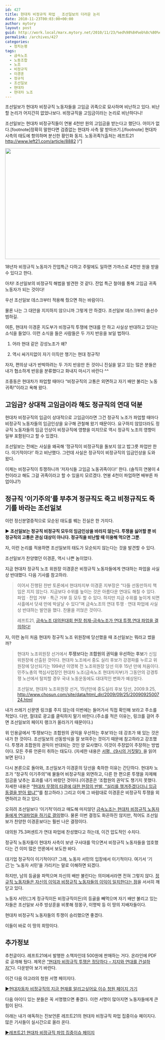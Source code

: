 ```yaml
---
id: 427
title: 현대차 비정규직 파업 _ 조선일보의 더러운 논리
date: 2010-11-23T00:03:00+00:00
author: mytory
layout: post
guid: http://work.local/marx.mytory.net/2010/11/23/%ed%98%84%eb%8c%80%ec%b0%a8-%eb%b9%84%ec%a0%95%ea%b7%9c%ec%a7%81-%ed%8c%8c%ec%97%85-%ec%a1%b0%ec%84%a0%ec%9d%bc%eb%b3%b4%ec%9d%98-%eb%8d%94%eb%9f%ac%ec%9a%b4-%eb%85%bc%eb%a6%ac/
permalink: /archives/427
categories:
  - 정치논평
tags:
  - 금속노조
  - 노동조합
  - 노조
  - 비정규직
  - 이경훈
  - 정규직
  - 조선일보
  - 현대차
  - 현대차 노조
---
```

조선일보가 현대차 비정규직 노동자들을 고임금 귀족으로 묘사하며 비난하고 있다. 비난할 논리가 어지간히 없었나보다. 비정규직을 고임금이라는 논리로 비난하다니!

조선일보는 현대차 비정규직들이 연봉 4천만 원의 고임금을 받는다고 했단다. 어이가 없다.[footnote]정확히 말한다면 검증없는 현대차 사측 말 받아쓰기.[/footnote] 현대차 사측의 태도에 항의하며 분신한 황인화 동지. 노동귀족?(출처는 레프트21 http://www.left21.com/article/8882 )&#8221;]


<img src="http://work.local/marx.mytory.net/wp-content/uploads/1/cfile2.uf.177D521C4CEABBCE0723E8.jpg" width="540" height="360" alt="" filename="cfile2.uf.177D521C4CEABBCE0723E8.jpg" filemime="" /> 

18년차 비정규직 노동자가 잔업특근 다하고 주말에도 일하면 가까스로 4천만 원을 받을 수 있다고 한다.

아차! 조선일보의 비정규직 해법을 발견한 것 같다. 잔업 특근 철야를 통해 고임금 귀족노동자가 되는 것이다!

우선 조선일보 데스크부터 적용해 줬으면 하는 바람이다.

물론 나는 그 대안을 지지하지 않으니까 그렇게 안 하겠다. 조선일보 데스크부터 솔선수범하길.

여튼, 현대차 이경훈 지도부가 비정규직 투쟁에 연대를 안 하고 사실상 반대하고 있다는 소식을 들었다. 이런 소식을 들은 사람들은 두 가지 반응을 보일 법하다.

1. 어라 현대 같은 강성노조가 왜?

2. 역시 싸가지없이 자기 이득만 챙기는 현대 정규직!

자자, 편의상 내가 반박하려는 두 가지 반응만 든 것이니 진실을 알고 있는 많은 분들은 내가 협소하게 반응을 분류했다고 화내지 마시기 바란다 ^^

조중동은 현대차가 파업할 때마다 &#8220;비정규직의 고통은 외면하고 자기 배만 불리는 노동귀족!&#8221;이라고 욕해 왔다.

## 고임금? 상대적 고임금이라 해도 정규직의 연대 덕분

현대차 비정규직의 임금이 상대적으로 고임금이라면 그건 정규직 노조가 파업할 때마다 비정규직 노동자들의 임금인상을 요구해 관철해 왔기 때문이다. 요구하지 않았더라도 정규직 노동자들의 임금 인상이 비정규직에 영향을 미치므로 역시 정규직 노조의 영향이 일부 포함된다고 할 수 있겠다.

조선일보는 전에는 사실을 왜곡해 &#8216;정규직이 비정규직을 돌보지 않고 밥그릇 파업만 한다. 이기적이다!&#8217; 하고 비난했다. 그런데 사실은 정규직이 비정규직의 임금인상을 도와 왔다.

이제는 비정규직이 투쟁하니까 &#8216;저자식들 고임금 노동귀족이다!&#8217; 한다. (솔직히 연봉이 4천이라고 해도 그걸 귀족이라고 할 수 있을지 모르겠다. 연봉 4천이 파업하면 배부른 파업이냐?)

## 정규직 ’이기주의’를 부추겨 정규직도 죽고 비정규직도 죽기를 바라는 조선일보

이런 정신분열증적으로 모순된 태도를 꿰는 진실은 한 가지다.

**▶ 조선일보는 정규직 비정규직 모두의 임금인상을 바라지 않는다. 투쟁을 싫어할 뿐 비정규직의 고통은 관심 대상이 아니다. 정규직을 비난할 때 이용해 먹으면 그뿐**.

자, 이런 논리를 적용하면 조선일보의 태도가 모순되지 않는다는 것을 발견할 수 있다.

조선일보가 찬양했던 이경훈, 역시 나쁜 놈이었다.

지금 현대차 정규직 노조 위원장 이경훈은 비정규직 노동자들에게 연대하는 파업을 사실상 반대했다. 다음 기사를 참고하라.

> 이어서 진행된 찬반 토론에서 현대차지부 이경훈 지부장은 “다들 선동만하지 책임은 지지 않는다. 지금보다 수위를 높이는 것은 아름다운 연대도 해칠 수 있다. 파업ㆍ잔업 거부ㆍ특근 거부 등 모두 할 수 있다. 하지만 지금 수위를 높이게 되면 사흘에서 닷새 만에 박살날 수 있다”며 금속노조의 연대 투쟁ㆍ연대 파업에 사실상 반대하는 발언을 했다. 찬물을 끼얹은 것이다.
> 
> 레프트21, <a title="[http://left21.com/article/8887]로 이동합니다." href="http://left21.com/article/8887" target="_blank">금속노조 대의원대회 현장 취재-금속노조가 연대 투쟁․연대 파업을 결의하다!</a>

자, 이런 놈이 처음 현대차 정규직 노조 위원장에 당선했을 때 조선일보는 뭐라고 썼을까?

> 현대차 노조위원장 선거에서 **투쟁보다는 조합원의 권익을 우선하는 후보**가 신임 위원장에 선출된 것이다. 현대차 노조에서 중도 실리 후보가 강경파를 누르고 위원장에 당선되기는 1994년 이영복 전 노조위원장 당선 이후 15년 만에 처음이다. 민주노총의 핵심사업장인 현대차 노조(금속노조 현대차지부)가 그동안의 강경투쟁 노선에서 탈피할 경우 국내 노동운동에도 대대적인 변화가 예상된다.
> 
> 조선일보, 현대차 노조위원장 선거, 15년만에 중도실리 후보 당선, 2009.9.25, http://www.chosun.com/site/data/html_dir/2009/09/25/2009092500724.html

내가 쓰레기 신문엔 링크를 주지 않는데 이번에는 들어가서 직접 확인해 보라고 주소를 적었다. 다만, 절대로 광고를 클릭하지 말기 바란다.(주소를 적은 이유는, 링크를 걸어 주면 조선일보의 페이지 랭크가 올라가기 때문이다.)

위 인용글에서 &#8216;투쟁보다는 조합원의 권익을 우선하는 후보&#8217;라는 데 강조가 돼 있는 것은 내가 한 것이다. 조선일보의 선동방식을 잘 보여주는 것이기 때문에 참고하라고 강조했다. 투쟁과 조합원의 권익이 반대되는 것인 양 묘사했다. 이것이 주장없이 주장하는 방법이다. 모든 주류 언론이 취하는 태도다. (자세한 내용은 <a title="[http://www.left21.com/article/8852]로 이동합니다." href="http://www.left21.com/article/8852" target="_blank">서평,《9시의 거짓말》</a>을 읽어 보면 된다.)

다시 본론으로 돌아와, 조선일보가 이경훈의 당선을 축하한 이유는 간단하다. 현대차 노조가 &#8220;정규직 이기주의&#8221;에 물들어 비정규직을 외면하고, 다른 한 편으론 투쟁을 자제해 임금을 낮추는 효과를 내기 바랐던 것이다.(이경훈은 &#8216;조합원의 권익&#8217;도 챙기지 못했다. 자세한 내용은 &#8220;<a title="[http://www.left21.com/article/7400]로 이동합니다." href="http://www.left21.com/article/7400" target="_blank">현대차 무쟁의 타결에 대한 현장의 반발,&nbsp;</a><a title="[http://www.left21.com/article/7400]로 이동합니다." href="http://www.left21.com/article/7400" target="_blank">“실리를 챙겨주겠다더니 임금 동결을 받아 왔냐”</a>&#8220;를 참고하라.) 그리고 이제 그 바람대로 이경훈은 비정규직 투쟁을 외면하려고 하고 있다.

오히려 조선일보다 &#8216;이기적&#8217;이라고 매도해 마지않던 <a title="[http://www.left21.com/article/8887]로 이동합니다." href="http://www.left21.com/article/8887" target="_blank">금속노조는 현대차 비정규직 노동자들에게 연대파업을 하기로 결의</a>했다. 물론 이번 결정도 화끈하진 않지만, 적어도 조선일보가 찬양한 이경훈보다는 훨씬 나은 결정이다.

대의원 75.3퍼센트가 연대 파업에 찬성했다고 하는데, 이건 압도적인 수치다.

정규직 노동자들이 현대차 사측이 보낸 구사대를 막으면서 비정규직 노동자들을 엄호했다는 건 이미 많은 언론에서 보도한 바다.

대기업 정규직이 이기적이다? 그래, 노동자 서민의 입장에서 이기적이다. 여기서 &#8216;기己&#8217;는 &#8216;노동자 서민&#8217;을 가리키는 말로 이해하면 되겠다.

하지만, 남의 등골을 파먹으며 자신의 배만 불린다는 의미에서라면 전혀 그렇지 않다. <a title="[http://www.left21.com/article/7856]로 이동합니다." href="http://www.left21.com/article/7856" target="_blank">정규직 노동자들은 자신의 이익과 비정규직 노동자들의 이익이 일치한다는 점</a>을 서서히 깨닫고 있다.

노동자 서민(그게 정규직이든 비정규직이든)의 등골을 빼먹으며 자기 배만 불리고 있는 자들은 조선일보 사주 방상훈을 비롯해 정몽구, 이명박 등 이 땅의 지배자들이다.

현대차 비정규직 노동자들의 투쟁이 승리했으면 좋겠다.

이들이 바로 이 땅의 희망이다.

## 추가정보

추천글이다. 레프트21에서 발행한 소책자인데 500원에 판매하는 거다. 온라인에 PDF로 공개해 뒀다. 제목은 <a href="http://left21.com/_UPLOAD_PDF/pam_hundai_intermittant.pdf" target="_blank" title="[http://left21.com/_UPLOAD_PDF/pam_hundai_intermittant.pdf]로 이동합니다.">“현대차 비정규직 투쟁은 정당하다 &#8211; 지지와 연대를 건설하자”</a>다. 다운받아 보기 바란다.

이건 다음 아고라의 청원 서명 페이지다.&nbsp;

<a href="http://agora.media.daum.net/petition/view?id=100197" target="_blank" title="[http://agora.media.daum.net/petition/view?id=100197]로 이동합니다.">▶현대자동차 비정규직의 지금 현재를 알리고싶어요 이슈 청원 페이지 가기</a>

다음 아이디 있는 분들은 꼭 서명했으면 좋겠다. 이런 서명이 많아지면 노동자들에게 큰 힘이 된다.

아래는 내가 애독하는 진보언론 레프트21의 현대차 비정규직 파업 집중이슈 페이지다. 많은 기사들이 실시간으로 올라 온다.

<a href="http://www.left21.com/6_issue.php?issue_no=85" target="_blank" title="[http://www.left21.com/6_issue.php?issue_no=85]로 이동합니다.">▶레프트21 현대차 비정규직 파업 집중이슈 페이지</a>